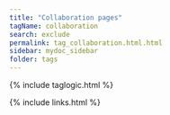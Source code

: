 ```yaml
---
title: "Collaboration pages"
tagName: collaboration
search: exclude
permalink: tag_collaboration.html.html
sidebar: mydoc_sidebar
folder: tags
---
```

{% include taglogic.html %}

{% include links.html %}
